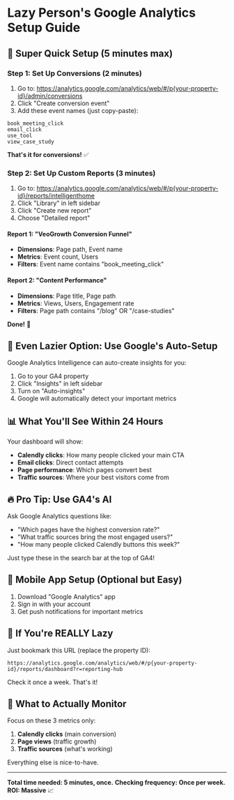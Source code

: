# Lazy Person's Google Analytics Setup Guide

## 🚀 Super Quick Setup (5 minutes max)

### Step 1: Set Up Conversions (2 minutes)
1. Go to: https://analytics.google.com/analytics/web/#/p{your-property-id}/admin/conversions
2. Click "Create conversion event"
3. Add these event names (just copy-paste):

```
book_meeting_click
email_click
use_tool
view_case_study
```

**That's it for conversions!** ✅

### Step 2: Set Up Custom Reports (3 minutes)
1. Go to: https://analytics.google.com/analytics/web/#/p{your-property-id}/reports/intelligenthome
2. Click "Library" in left sidebar
3. Click "Create new report"
4. Choose "Detailed report"

#### Report 1: "VeoGrowth Conversion Funnel"
- **Dimensions**: Page path, Event name
- **Metrics**: Event count, Users
- **Filters**: Event name contains "book_meeting_click"

#### Report 2: "Content Performance"
- **Dimensions**: Page title, Page path
- **Metrics**: Views, Users, Engagement rate
- **Filters**: Page path contains "/blog" OR "/case-studies"

**Done!** 🎉

## 🤖 Even Lazier Option: Use Google's Auto-Setup

Google Analytics Intelligence can auto-create insights for you:

1. Go to your GA4 property
2. Click "Insights" in left sidebar
3. Turn on "Auto-insights"
4. Google will automatically detect your important metrics

## 📊 What You'll See Within 24 Hours

Your dashboard will show:
- **Calendly clicks**: How many people clicked your main CTA
- **Email clicks**: Direct contact attempts  
- **Page performance**: Which pages convert best
- **Traffic sources**: Where your best visitors come from

## 🔥 Pro Tip: Use GA4's AI

Ask Google Analytics questions like:
- "Which pages have the highest conversion rate?"
- "What traffic sources bring the most engaged users?"
- "How many people clicked Calendly buttons this week?"

Just type these in the search bar at the top of GA4!

## 📱 Mobile App Setup (Optional but Easy)

1. Download "Google Analytics" app
2. Sign in with your account
3. Get push notifications for important metrics

## 🚨 If You're REALLY Lazy

Just bookmark this URL (replace the property ID):
```
https://analytics.google.com/analytics/web/#/p{your-property-id}/reports/dashboard?r=reporting-hub
```

Check it once a week. That's it!

## 🎯 What to Actually Monitor

Focus on these 3 metrics only:
1. **Calendly clicks** (main conversion)
2. **Page views** (traffic growth)
3. **Traffic sources** (what's working)

Everything else is nice-to-have.

---

**Total time needed: 5 minutes, once.**
**Checking frequency: Once per week.**
**ROI: Massive** 📈